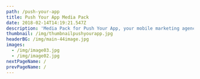 ```yaml
---
path: /push-your-app
title: Push Your App Media Pack
date: 2018-02-14T14:19:21.547Z
description: 'Media Pack for Push Your App, your mobile marketing agency. '
thumbnail: /img/thumbnailpushyourapp.jpg
headerBG: /img/main-44image.jpg
images:
  - /img/image03.jpg
  - /img/image02.jpg
nextPageName: /
prevPageName: /
---
```


